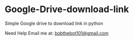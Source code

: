 # Google-Drive-download-link
Simple Google drive to download link in python


Need Help Email me at: bobthebot101@gmail.com
